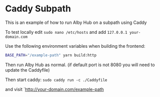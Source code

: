 # Caddy Subpath

This is an example of how to run Alby Hub on a subpath using Caddy

To test locally edit `sudo nano /etc/hosts` and add `127.0.0.1 your-domain.com`

Use the following environment variables when building the frontend:

```bash
BASE_PATH="/example-path" yarn build:http
```

Then run Alby Hub as normal. (if default port is not 8080 you will need to update the Caddyfile)

Then start caddy: `sudo caddy run -c ./Caddyfile`

and visit `http://your-domain.com/example-path

